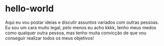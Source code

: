 # hello-world
Aqui eu vou postar ideias e discutir assuntos variados com outras pessoas.
Eu sou um cara muito legal, pelo menos eu acho kkkk, tenho meus medos como qualquer outra pessoa,  mas tenho muita convicção de que vou conseguir realizar todos os meus objetivos!

